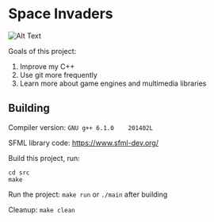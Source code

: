 # Space Invaders

![Alt Text](https://i.imgur.com/FN7C7il.gif)

Goals of this project:
1. Improve my C++
2. Use git more frequently
3. Learn more about game engines and multimedia libraries

## Building
Compiler version: `GNU g++ 6.1.0	201402L`

SFML library code: https://www.sfml-dev.org/

Build this project, run:

```
cd src
make
```
Run the project: `make run` or `./main` after building

Cleanup: `make clean`
